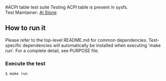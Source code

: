 #ACPI table test suite
Testing ACPI table is present in sysfs. \
Test Maintainer: [Al Stone](mailto:ahs3@redhat.com)

## How to run it
Please refer to the top-level README.md for common dependencies. Test-specific dependencies will automatically be installed when executing 'make run'. For a complete detail, see PURPOSE file.

### Execute the test
```bash
$ make run
```
